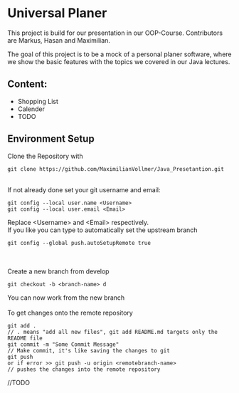 # Universal Planer 
This project is build for our presentation in our OOP-Course. Contributors are Markus, Hasan and Maximilian.

The goal of this project is to be a mock of a personal planer software, where we show the basic features with the topics we covered in our Java lectures.
## Content: 
<ul>
    <li>Shopping List</li>
    <li>Calender</li>
    <li>TODO</li>
</ul>

## Environment Setup 

Clone the Repository with
```
git clone https://github.com/MaximilianVollmer/Java_Presetantion.git
```
\
If not already done set your git username and email:
```
git config --local user.name <Username>
git config --local user.email <Email>
```
Replace \<Username> and \<Email> respectively.\
If you like you can type to automatically set the upstream branch
```
git config --global push.autoSetupRemote true
```
\
\
Create a new branch from develop
```
git checkout -b <branch-name> d
```
You can now work from the new branch
\
\
To get changes onto the remote repository
```
git add .
// . means "add all new files", git add README.md targets only the README file
git commit -m "Some Commit Message"
// Make commit, it's like saving the changes to git
git push 
or if error >> git push -u origin <remotebranch-name>
// pushes the changes into the remote repository
```
//TODO
